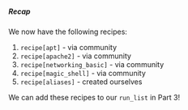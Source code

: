##### Recap
We now have the following recipes:

  1. `recipe[apt]` - via community
  1. `recipe[apache2]` - via community
  1. `recipe[networking_basic]` - via community
  1. `recipe[magic_shell]` - via community
  1. `recipe[aliases]` - created ourselves

We can add these recipes to our `run_list` in Part 3!

